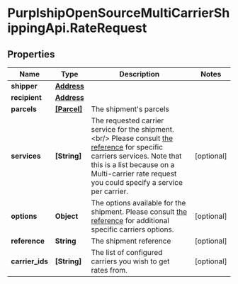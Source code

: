 # PurplshipOpenSourceMultiCarrierShippingApi.RateRequest

## Properties
Name | Type | Description | Notes
------------ | ------------- | ------------- | -------------
**shipper** | [**Address**](Address.md) |  | 
**recipient** | [**Address**](Address.md) |  | 
**parcels** | [**[Parcel]**](Parcel.md) | The shipment&#x27;s parcels | 
**services** | **[String]** |  The requested carrier service for the shipment.&lt;br/&gt; Please consult [the reference](#operation/references) for specific carriers services.  Note that this is a list because on a Multi-carrier rate request you could specify a service per carrier.  | [optional] 
**options** | **Object** |  The options available for the shipment.  Please consult [the reference](#operation/references) for additional specific carriers options.  | [optional] 
**reference** | **String** | The shipment reference | [optional] 
**carrier_ids** | **[String]** |  The list of configured carriers you wish to get rates from.  | [optional] 
